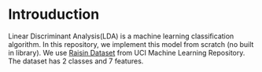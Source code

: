 # Introuduction

Linear Discriminant Analysis(LDA) is a machine learning classification algorithm. In this repository, we implement this model from scratch (no built in library). We use [Raisin Dataset](https://archive.ics.uci.edu/ml/datasets/Raisin+Dataset) from UCI Machine Learning Repository. The dataset has 2 classes and 7 features.
